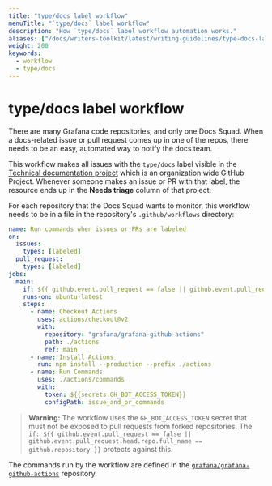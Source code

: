 ```yaml
---
title: "type/docs label workflow"
menuTitle: "`type/docs` label workflow"
description: "How `type/docs` label workflow automation works."
aliases: ["/docs/writers-toolkit/latest/writing-guidelines/type-docs-label-workflow"]
weight: 200
keywords:
  - workflow
  - type/docs
---
```


# type/docs label workflow

There are many Grafana code repositories, and only one Docs Squad.
When a docs-related issue or pull request comes up in one of the repos, there needs to be an easy, automated way to notify the docs team.

This workflow makes all issues with the `type/docs` label visible in the [Technical documentation project](https://github.com/orgs/grafana/projects/69) which is an organization wide GitHub Project.
Whenever someone makes an issue or PR with that label, the resource ends up in the **Needs triage** column of that project.

For each repository that the Docs Squad wants to monitor, this workflow needs to be in a file in the repository's `.github/workflows` directory:

```yaml
name: Run commands when issues or PRs are labeled
on:
  issues:
    types: [labeled]
  pull_request:
    types: [labeled]
jobs:
  main:
    if: ${{ github.event.pull_request == false || github.event.pull_request.head.repo.full_name == github.repository }}
    runs-on: ubuntu-latest
    steps:
      - name: Checkout Actions
        uses: actions/checkout@v2
        with:
          repository: "grafana/grafana-github-actions"
          path: ./actions
          ref: main
      - name: Install Actions
        run: npm install --production --prefix ./actions
      - name: Run Commands
        uses: ./actions/commands
        with:
          token: ${{secrets.GH_BOT_ACCESS_TOKEN}}
          configPath: issue_and_pr_commands
```

> **Warning:** The workflow uses the `GH_BOT_ACCESS_TOKEN` secret that must not be exposed to pull requests from forked repositories.
> The `if: ${{ github.event.pull_request == false || github.event.pull_request.head.repo.full_name == github.repository }}` protects against this.

The commands run by the workflow are defined in the [`grafana/grafana-github-actions`](https://github.com/grafana/grafana-github-actions/) repository.
